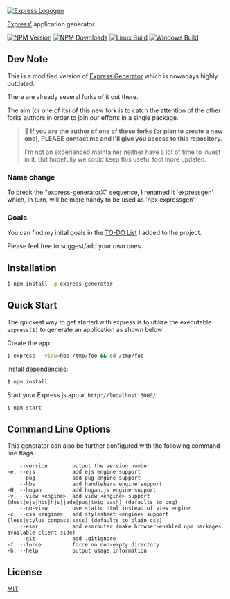 [![Express Logo](https://i.cloudup.com/zfY6lL7eFa-3000x3000.png)gen](http://expressjs.com/)

[Express'](https://www.npmjs.com/package/express) application generator.

[![NPM Version][npm-image]][npm-url]
[![NPM Downloads][downloads-image]][downloads-url]
[![Linux Build][github-actions-ci-image]][github-actions-ci-url]
[![Windows Build][appveyor-image]][appveyor-url]

<!-- (Syntax highlighting issue breaker (Sorry)) []() -->

## Dev Note

This is a modified version of [Express
Generator](https://github.com/express/generator) which is nowadays highly
outdated.

There are already several forks of it out there.

The aim (or one of its) of this new fork is to catch the attention of the other
forks authors in order to join our efforts in a single package.

> 📌 **If you are the author of one of these forks (or plan to create a new one),
> PLEASE contact me and I'll give you access to this repository.**
> 
> I'm not an experienced maintainer neither have a lot of time to invest in it.
> But hopefully we could keep this useful tool more updated.

### Name change

To break the "express-generatorX" sequence, I renamed it 'expressgen' which, in
turn, will be more handy to be used as 'npx expressgen'.

### Goals

You can find my inital goals in the [TO-DO List](./TODO.md) I added to the project.

Please feel free to suggest/add your own ones.


## Installation

```sh
$ npm install -g express-generator
```

## Quick Start

The quickest way to get started with express is to utilize the executable `express(1)` to generate an application as shown below:

Create the app:

```bash
$ express --view=hbs /tmp/foo && cd /tmp/foo
```

Install dependencies:

```bash
$ npm install
```

Start your Express.js app at `http://localhost:3000/`:

```bash
$ npm start
```

## Command Line Options

This generator can also be further configured with the following command line flags.

        --version        output the version number
    -e, --ejs            add ejs engine support
        --pug            add pug engine support
        --hbs            add handlebars engine support
    -H, --hogan          add hogan.js engine support
    -v, --view <engine>  add view <engine> support (dust|ejs|hbs|hjs|jade|pug|twig|vash) (defaults to pug)
        --no-view        use static html instead of view engine
    -c, --css <engine>   add stylesheet <engine> support (less|stylus|compass|sass) (defaults to plain css)
        --esmr           add esmrouter (make browser-enabled npm packages available client side)
        --git            add .gitignore
    -f, --force          force on non-empty directory
    -h, --help           output usage information

## License

[MIT](LICENSE)

[npm-image]: https://img.shields.io/npm/v/express-generator.svg
[npm-url]: https://npmjs.org/package/express-generator
[appveyor-image]: https://img.shields.io/appveyor/ci/dougwilson/generator/master.svg?label=windows
[appveyor-url]: https://ci.appveyor.com/project/dougwilson/generator
[downloads-image]: https://img.shields.io/npm/dm/express-generator.svg
[downloads-url]: https://npmjs.org/package/express-generator
[github-actions-ci-image]: https://img.shields.io/github/workflow/status/expressjs/generator/ci/master?label=linux
[github-actions-ci-url]: https://github.com/expressjs/generator/actions/workflows/ci.yml
